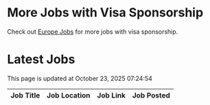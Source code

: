 # More Jobs with Visa Sponsorship

Check out [Europe Jobs](https://github.com/sureshparimi/europejobs#latest-jobs) for more jobs with visa sponsorship.

# Latest Jobs

This page is updated at October 23, 2025 07:24:54

| Job Title | Job Location | Job Link | Job Posted |
| --- | --- | --- | --- |
